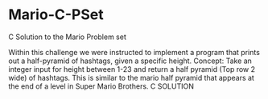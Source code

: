 # Mario-C-PSet
C Solution to the Mario Problem set


Within this challenge we were instructed to implement a program that prints out a half-pyramid of hashtags, given a specific height.
Concept: Take an integer input for height between 1-23 and return a half pyramid (Top row 2 wide) of hashtags.
This is similar to the mario half pyramid that appears at the end of a level in Super Mario Brothers.
C SOLUTION
